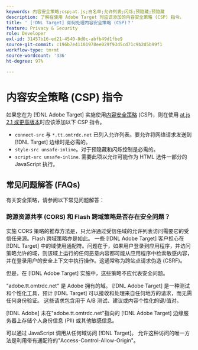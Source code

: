 ```yaml
---
keywords: 内容安全策略;csp;at.js;白名单;允许列表;闪烁;预隐藏;预隐藏
description: 了解在使用 Adobe Target 时应该添加的内容安全策略 (CSP) 指令。
title: ' [!DNL Target] 如何处理内容安全策略 (CSP)？'
feature: Privacy & Security
role: Developer
exl-id: 31457b16-ed21-4540-8d0c-abfb49d1fbe9
source-git-commit: c196b7e41101978ee029f93d5cd71c9b2d5b99f1
workflow-type: tm+mt
source-wordcount: '336'
ht-degree: 97%

---
```


# 内容安全策略 (CSP) 指令

如果您在为 [!DNL Adobe Target] 实施使用[内容安全策略](https://en.wikipedia.org/wiki/Content_Security_Policy) (CSP)，则在使用 [at.js 2.1 或更高版本](https://developer.adobe.com/target/implement/client-side/atjs/target-atjs-versions/)时应该添加以下 CSP 指令。

* `connect-src` 与 `*.tt.omtrdc.net` 已列入允许列表。要允许将网络请求发送到 [!DNL Target] 边缘时是必需的。
* `style-src unsafe-inline`。对于预隐藏和闪烁控制是必需的。
* `script-src unsafe-inline`.  需要此项以允许可能作为 HTML 选件一部分的 JavaScript 执行。

## 常见问题解答 (FAQs)

有关安全策略，请参阅以下常见问题解答：

### 跨源资源共享 (CORS) 和 Flash 跨域策略是否存在安全问题？

实施 CORS 策略的推荐方法是，只允许通过受信任域的允许列表访问需要它的受信任来源。Flash 跨域策略亦是如此。 一些 [!DNL Adobe Target] 客户担心在 [!DNL Target] 中的域使用通配符。问题在于，如果用户登录到应用程序，并访问策略允许的域，则该域上运行的任何恶意内容都可能从应用程序中检索敏感内容，并在登录用户的安全上下文中执行操作。这通常称为跨站点请求伪造 (CSRF)。

但是，在 [!DNL Adobe Target] 实施中，这些策略不应代表安全问题。

&quot;adobe.tt.omtrdc.net&quot; 是 Adobe 拥有的域。 [!DNL Adobe Target] 是一种测试和个性化工具，预计 [!DNL Target] 可以接收和处理来自任何地方的请求，而无需任何身份验证。 这些请求包含用于 A/B 测试、建议或内容个性化的键/值对。

[!DNL Adobe] 未在&quot;adobe.tt.omtrdc.net&quot;指向的 [!DNL Adobe Target] 边缘服务器上存储个人身份信息 (PII) 或其他敏感信息。

可以通过 JavaScript 调用从任何域访问 [!DNL Target]。 允许这种访问的唯一方法是利用带有通配符的&quot;Access-Control-Allow-Origin&quot;。
